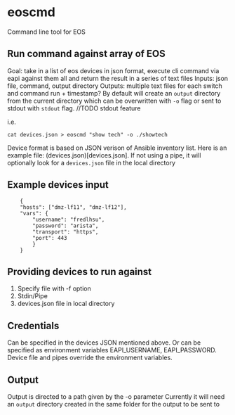 # eoscmd
Command line tool for EOS

## Run command against array of EOS
Goal: take in a list of eos devices in json format, execute cli command via eapi against them all and return the result in a series of text files
Inputs: json file, command, output directory
Outputs: multiple text files for each switch and command run + timestamp?  By default will create an `output` directory from the current directory which can be overwritten with `-o` flag or sent to stdout with `stdout` flag.
//TODO stdout feature

i.e.

    cat devices.json > eoscmd "show tech" -o ./showtech


Device format is based on JSON verison of Ansible inventory list.  Here is an example file: (devices.json)[devices.json].  If not using a pipe, it will optionally look for a `devices.json` file in the local directory 

## Example devices input
```
    {
    "hosts": ["dmz-lf11", "dmz-lf12"],
    "vars": {
        "username": "fredlhsu",
        "password": "arista",
        "transport": "https",
        "port": 443
        }
    }
```

## Providing devices to run against
1. Specify file with -f option
2. Stdin/Pipe
3. devices.json file in local directory

## Credentials
Can be specified in the devices JSON mentioned above.  Or can be specified as environment variables EAPI_USERNAME, EAPI_PASSWORD.  Device file and pipes override the environment variables.

## Output
Output is directed to a path given by the -o parameter
Currently it will need an `output` directory created in the same folder for the output to be sent to
